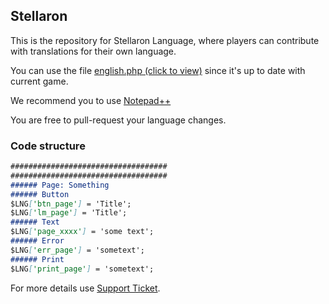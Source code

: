 ## Stellaron 

This is the repository for Stellaron Language, where players can contribute with translations for their own language.

You can use the file [english.php (click to view)](https://github.com/Qwatayean/stellaron-lang/blob/master/english.php) since it's up to date with current game.

We recommend you to use [Notepad++](https://notepad-plus-plus.org/download/)

You are free to pull-request your language changes.

### Code structure

```markdown
###################################
###################################
###### Page: Something
###### Button
$LNG['btn_page'] = 'Title';
$LNG['lm_page'] = 'Title';
###### Text
$LNG['page_xxxx'] = 'some text';
###### Error
$LNG['err_page'] = 'sometext';
###### Print
$LNG['print_page'] = 'sometext';

```

For more details use [Support Ticket](https://stellaron.space/game.php?page=ticket).

